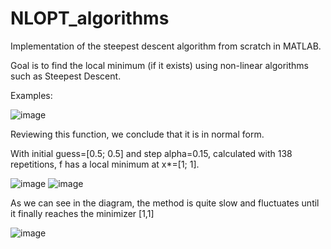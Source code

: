# NLOPT_algorithms
Implementation of the steepest descent algorithm from scratch in MATLAB.

Goal is to find the local minimum (if it exists) using non-linear algorithms such as Steepest Descent. 

Examples:

![image](https://user-images.githubusercontent.com/62386580/139705642-eeba29b2-67cc-4c84-aab8-2bd431ce78b9.png)

Reviewing this function, we conclude that it is in normal form.

With initial guess=[0.5; 0.5] and step alpha=0.15, calculated with 138 repetitions, f has a local minimum at x*=[1; 1].


![image](https://user-images.githubusercontent.com/62386580/139707306-9943930a-cc48-4a24-a444-efd1921f7877.png)
![image](https://user-images.githubusercontent.com/62386580/139707327-1b04c29c-1944-4399-b810-80201b1b47db.png)


As we can see in the diagram, the method is quite slow and fluctuates until it finally reaches the minimizer [1,1]


![image](https://user-images.githubusercontent.com/62386580/139707763-2612763a-04e3-4477-aa25-c9f72ac23702.png)


